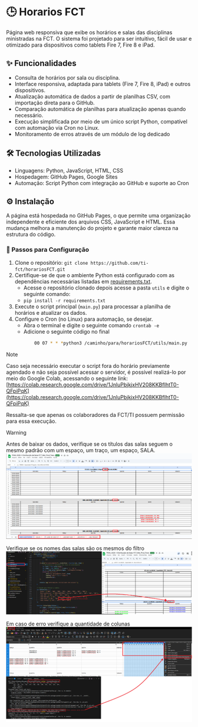 # 🕒 Horarios FCT
Página web responsiva que exibe os horários e salas das disciplinas ministradas na FCT. O sistema foi projetado para ser intuitivo, fácil de usar e otimizado para dispositivos como tablets Fire 7, Fire 8 e iPad.

## ✨ Funcionalidades
- Consulta de horários por sala ou disciplina.
- Interface responsiva, adaptada para tablets (Fire 7, Fire 8, iPad) e outros dispositivos.
- Atualização automática de dados a partir de planilhas CSV, com importação direta para o GitHub.
- Comparação automática de planilhas para atualização apenas quando necessário.
- Execução simplificada por meio de um único script Python, compatível com automação via Cron no Linux.
- Monitoramento de erros através de um módulo de log dedicado
## 🛠️ Tecnologias Utilizadas
- Linguagens: Python, JavaScript, HTML, CSS
- Hospedagem: GitHub Pages, Google Sites
- Automação: Script Python com integração ao GitHub e suporte ao Cron
## ⚙️ Instalação
A página está hospedada no GitHub Pages, o que permite uma organização independente e eficiente dos arquivos CSS, JavaScript e HTML. Essa mudança melhora a manutenção do projeto e garante maior clareza na estrutura do código.

### 🧭 Passos para Configuração
1. Clone o repositório: `git clone https://github.com/ti-fct/horariosFCT.git`
2. Certifique-se de que o ambiente Python está configurado com as dependências necessárias listadas em [requirements.txt](https://github.com/ti-fct/horariosFCT/blob/main/utils/requirements.txt).
    - Acesse o repositório clonado depois acesse a pasta `utils` e digite o seguinte comando:
    - `pip install -r requirements.txt`
3. Execute o script principal (`main.py`) para processar a planilha de horários e atualizar os dados.
4. Configure o Cron (no Linux) para automação, se desejar. 
    - Abra o terminal e digite o seguinte comando `crontab -e` 
    - Adicione o seguinte código no final
      ```bash
          00 07 * * *python3 /caminho/para/horariosFCT/utils/main.py
      ```

> [!NOTE]
> Caso seja necessário executar o script fora do horário previamente agendado e não seja possível acessar o servidor, é possível realizá-lo por meio do Google Colab, acessando o seguinte link: [https://colab.research.google.com/drive/1JnluPbjkjxHV208KKBfIhtT0-QFpiPqK](https://colab.research.google.com/drive/1JnluPbjkjxHV208KKBfIhtT0-QFpiPqK)
> 
> Ressalta-se que apenas os colaboradores da FCT/TI possuem permissão para essa execução.


> [!WARNING]
> Antes de baixar os dados, verifique se os títulos das salas seguem o mesmo padrão com um espaço, um traço, um espaço, SALA.
![Ponto de atenção antes de iniciar os passos](https://github.com/ti-fct/horariosFCT/blob/main/images/pontoDeAtencao.png)
> 
> Verifique se os nomes das salas são os mesmos do filtro
![Ponto de atenção antes de iniciar os passos](https://github.com/ti-fct/horariosFCT/blob/main/images/pontoDeAtencaoFiltros.png)
> 
> Em caso de erro verifique a quantidade de colunas
![Ponto de atenção antes de iniciar os passos](https://github.com/ti-fct/horariosFCT/blob/main/images/excluirColunas.png)

